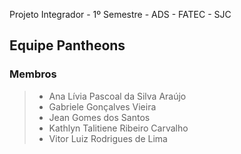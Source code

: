 Projeto Integrador - 1º Semestre - ADS - FATEC - SJC

## Equipe Pantheons

### Membros

> - Ana Lívia Pascoal da Silva Araújo
> - Gabriele Gonçalves Vieira
> - Jean Gomes dos Santos
> - Kathlyn Talitiene Ribeiro Carvalho
> - Vitor Luiz Rodrigues de Lima
